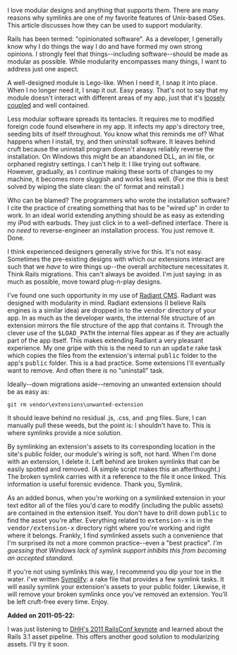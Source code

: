 I love modular designs and anything that supports them.  There are many reasons why symlinks are one of my favorite features of Unix-based OSes.  This article discusses how they can be used to support modularity.

Rails has been termed: "opinionated software".  As a developer, I generally know why I do things the way I do and have formed my own strong opinions.  I strongly feel that things--including software--should be made as modular as possible.  While modularity encompasses many things, I want to address just one aspect.

A well-designed module is Lego-like.  When I need it, I snap it into place.  When I no longer need it, I snap it out.  Easy peasy.  That's not to say that my module doesn't interact with different areas of my app, just that it's [loosely coupled](http://en.wikipedia.org/wiki/Loose_coupling) and well contained.

Less modular software spreads its tentacles.  It requires me to modified foreign code found elsewhere in my app.  It infects my app's directory tree, seeding bits of itself throughout.  You know what this reminds me of?  What happens when I install, try, and then uninstall software.  It leaves behind cruft because the uninstall program doesn't always reliably reverse the installation.  On Windows this might be an abandoned DLL, an ini file, or orphaned registry settings.  I can't help it: I like trying out software.  However, gradually, as I continue making these sorts of changes to my machine, it becomes more sluggish and works less well.  (For me this is best solved by wiping the slate clean: the ol' format and reinstall.)

Who can be blamed?  The programmers who wrote the installation software?  I cite the practice of creating something that has to be "wired up" in order to work.  In an ideal world extending anything should be as easy as extending my iPod with earbuds.  They just click in to a well-defined interface.  There is no _need_ to reverse-engineer an installation process.  You just remove it.  Done.

I think experienced designers generally strive for this.  It's not easy.  Sometimes the pre-existing designs with which our extensions interact are such that we _have_ to wire things up--the overall architecture necessitates it.  Think Rails migrations.  This can't always be avoided.  I'm just saying: in as much as possible, move toward plug-n-play designs.

I've found one such opportunity in my use of [Radiant CMS](http://radiantcms.org/).  Radiant was designed with modularity in mind.  Radiant extensions (I believe Rails engines is a similar idea) are dropped in to the <kbd>vendor</kbd> directory of your app.  In as much as the developer wants, the internal file structure of an extension mirrors the file structure of the app that contains it.  Through the clever use of the <kbd>$LOAD&#95;PATH</kbd> the internal files appear as if they are actually part of the app itself.  This makes extending Radiant a very pleasant experience.  My one gripe with this is the need to run an <kbd>update</kbd> rake task which copies the files from the extension's internal <kbd>public</kbd> folder to the app's <kbd>public</kbd> folder.  This is a bad practice.  Some extensions I'll eventually want to remove.  And often there _is_ no "uninstall" task.

Ideally--down migrations aside--removing an unwanted extension should be as easy as:

    git rm vendor\extensions\unwanted-extension

It should leave behind no residual .js, .css, and .png files.  Sure, I can manually pull these weeds, but the point is: I shouldn't have to.  This is where symlinks provide a nice solution.

By symlinking an extension's assets to its corresponding location in the site's public folder, our module's wiring is soft, not hard.  When I'm done with an extension, I delete it.  Left behind are broken symlinks that can be easily spotted and removed.  (A simple script makes this an afterthought.)  The broken symlink carries with it a reference to the file it once linked.  This information is useful forensic evidence.  Thank you, Symlink.

As an added bonus, when you're working on a symlinked extension in your text editor all of the files you'd care to modify (including the public assets) are contained in the extension itself.  You don't have to drill down <kbd>public</kbd> to find the asset you're after.  Everything related to <kbd>extension-x</kbd> is in the <kbd>vendor/extension-x</kbd> directory right where you're working and right where it belongs.  Frankly, I find symlinked assets such a convenience that I'm surprised its not a more common practice--even a "best practice".  _I'm guessing that Windows lack of symlink support inhibits this from becoming an accepted standard._

If you're not using symlinks this way, I recommend you dip your toe in the water.  I've written [Symplify](https://github.com/mlanza/symplify): a rake file that provides a few symlink tasks.  It will easily symlink your extension's assets to your public folder.  Likewise, it will remove your broken symlinks once you've removed an extension.  You'll be left cruft-free every time.  Enjoy.

**Added on 2011-05-22:**

I was just listening to [DHH's 2011 RailsConf keynote](http://www.youtube.com/watch?v=cGdCI2HhfAU) and learned about the Rails 3.1 asset pipeline.  This offers another good solution to modularizing assets.  I'll try it soon.

